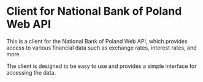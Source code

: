 # Client for National Bank of Poland Web API

This is a client for the National Bank of Poland Web API, which provides access to various financial data such as exchange rates, interest rates, and more.

The client is designed to be easy to use and provides a simple interface for accessing the data.